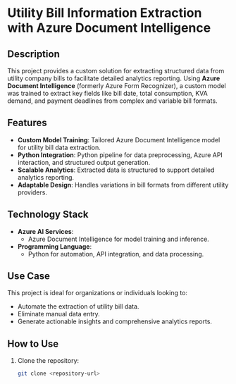 # Utility Bill Information Extraction with Azure Document Intelligence

## Description  
This project provides a custom solution for extracting structured data from utility company bills to facilitate detailed analytics reporting. Using **Azure Document Intelligence** (formerly Azure Form Recognizer), a custom model was trained to extract key fields like bill date, total consumption, KVA demand, and payment deadlines from complex and variable bill formats.

## Features  
- **Custom Model Training**: Tailored Azure Document Intelligence model for utility bill data extraction.  
- **Python Integration**: Python pipeline for data preprocessing, Azure API interaction, and structured output generation.  
- **Scalable Analytics**: Extracted data is structured to support detailed analytics reporting.  
- **Adaptable Design**: Handles variations in bill formats from different utility providers.  

## Technology Stack  
- **Azure AI Services**:  
  - Azure Document Intelligence for model training and inference.  
- **Programming Language**:  
  - Python for automation, API integration, and data processing.

## Use Case  
This project is ideal for organizations or individuals looking to:  
- Automate the extraction of utility bill data.  
- Eliminate manual data entry.  
- Generate actionable insights and comprehensive analytics reports.  

## How to Use  
1. Clone the repository:  
   ```bash
   git clone <repository-url>
